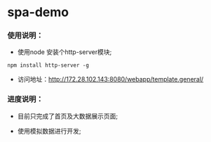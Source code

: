 # spa-demo
### 使用说明：
- 使用node 安装个http-server模块;
```
npm install http-server -g
```
- 访问地址：http://172.28.102.143:8080/webapp/template.general/

### 进度说明：
- 目前只完成了首页及大数据展示页面;

- 使用模拟数据进行开发;
